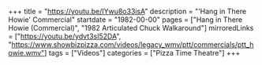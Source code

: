 +++
title = "https://youtu.be/IYwu8o33isA"
description = "'Hang in There Howie' Commercial"
startdate = "1982-00-00"
pages = ["Hang in There Howie (Commercial)", "1982 Articulated Chuck Walkaround"]
mirroredLinks = ["https://youtu.be/ydvt3sI52DA", "https://www.showbizpizza.com/videos/legacy_wmv/ptt/commercials/ptt_howie.wmv"]
tags = ["Videos"]
categories = ["Pizza Time Theatre"]
+++
